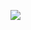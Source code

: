 [![](https://img.shields.io/curseforge/dt/973695?logo=curseforge&logoColor=%2329211d&label=Downloads%3A&labelColor=%23F16436&color=%2329211d
)]([https://minecraft.curseforge.com/projects/end-game-enhanced](https://www.curseforge.com/minecraft/mc-mods/end-game-enhanced)https://www.curseforge.com/minecraft/mc-mods/end-game-enhanced)
